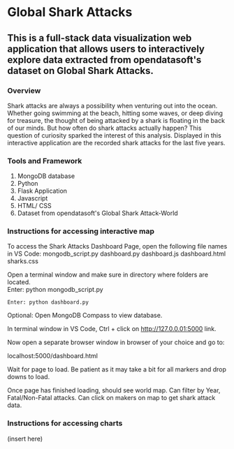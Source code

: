 # Global Shark Attacks

## This is a full-stack data visualization web application that allows users to interactively explore data extracted from opendatasoft's dataset on Global Shark Attacks. 

### Overview
Shark attacks are always a possibility when venturing out into the ocean. Whether going swimming at the beach, hitting some waves, or deep diving for treasure, the thought of being attacked by a shark is floating in the back of our minds. But how often do shark attacks actually happen? This question of curiosity sparked the interest of this analysis. Displayed in this interactive application are the recorded shark attacks for the last five years. 

### Tools and Framework
1. MongoDB database
2. Python
3. Flask Application
4. Javascript
5. HTML/ CSS
6. Dataset from opendatasoft's Global Shark Attack-World

### Instructions for accessing interactive map
To access the Shark Attacks Dashboard Page, open the following file names in VS Code:
	mongodb_script.py
	dashboard.py
	dashboard.js
	dashboard.html
	sharks.css

Open a terminal window and make sure in directory where folders are located. 	
	Enter: python mongodb_script.py
	
	Enter: python dashboard.py

Optional: Open MongoDB Compass to view database.  

In terminal window in VS Code, Ctrl + click on http://127.0.0.01:5000 link.

Now open a separate browser window in browser of your choice and go to:

localhost:5000/dashboard.html

Wait for page to load.  Be patient as it may take a bit for all markers and drop downs to load.

Once page has finished loading, should see world map.  Can filter by Year, Fatal/Non-Fatal attacks.  Can click on makers on map to get shark attack data.




### Instructions for accessing charts
(insert here)
